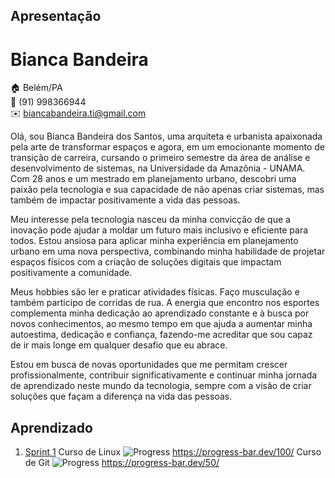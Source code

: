 ## Apresentação

# Bianca Bandeira

:house:    Belém/PA <br>
:iphone:   (91) 998366944 <br>
:envelope:  biancabandeira.ti@gmail.com

Olá, sou Bianca Bandeira dos Santos, uma arquiteta e urbanista apaixonada pela arte de transformar espaços e agora, em um emocionante momento de transição de carreira, cursando o primeiro semestre da área de análise e desenvolvimento de sistemas, na Universidade da Amazônia - UNAMA. Com 28 anos e um mestrado em planejamento urbano, descobri uma paixão pela tecnologia e sua capacidade de não apenas criar sistemas, mas também de impactar positivamente a vida das pessoas.

Meu interesse pela tecnologia nasceu da minha convicção de que a inovação pode ajudar a moldar um futuro mais inclusivo e eficiente para todos. Estou ansiosa para aplicar minha experiência em planejamento urbano em uma nova perspectiva, combinando minha habilidade de projetar espaços físicos com a criação de soluções digitais que impactam positivamente a comunidade.

Meus hobbies são ler e praticar atividades físicas. Faço musculação e também participo de corridas de rua. 
A energia que encontro nos esportes complementa minha dedicação ao aprendizado constante e à busca por novos conhecimentos, ao mesmo tempo em que ajuda a aumentar minha autoestima, dedicação e confiança, fazendo-me acreditar que sou capaz de ir mais longe em qualquer desafio que eu abrace. 

Estou em busca de novas oportunidades que me permitam crescer profissionalmente, contribuir significativamente e continuar minha jornada de aprendizado neste mundo da tecnologia, sempre com a visão de criar soluções que façam a diferença na vida das pessoas.

## Aprendizado
1. [Sprint 1](Sprint%201/README.md)
Curso de Linux
![Progress](https://progress-bar.dev/100/)
https://progress-bar.dev/100/ 
Curso de Git
![Progress](https://progress-bar.dev/50/)
https://progress-bar.dev/50/
